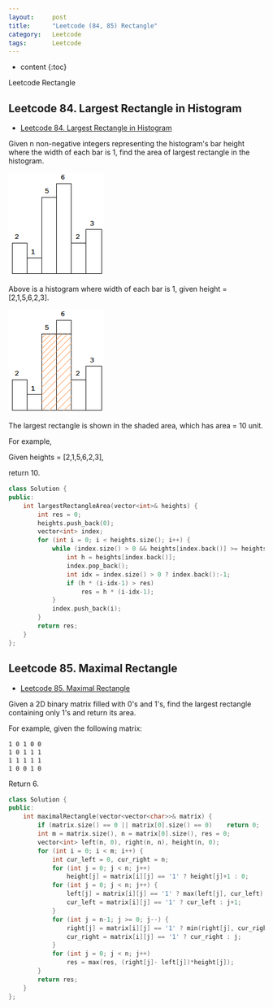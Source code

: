 ```yaml
---
layout:     post
title:      "Leetcode (84, 85) Rectangle"
category:   Leetcode
tags:		Leetcode
---
```


* content
{:toc}

Leetcode Rectangle

## Leetcode 84. Largest Rectangle in Histogram

* [Leetcode 84. Largest Rectangle in Histogram](https://leetcode.com/problems/largest-rectangle-in-histogram/#/description)

Given n non-negative integers representing the histogram's bar height where the width of each bar is 1, find the area of largest rectangle in the histogram.

![](/images/histogram.png)

Above is a histogram where width of each bar is 1, given height = [2,1,5,6,2,3].

![](/images/histogram_area.png)

The largest rectangle is shown in the shaded area, which has area = 10 unit.

For example,

Given heights = [2,1,5,6,2,3],

return 10.

```cpp
class Solution {
public:
    int largestRectangleArea(vector<int>& heights) {
        int res = 0;
        heights.push_back(0);
        vector<int> index;
        for (int i = 0; i < heights.size(); i++) {
            while (index.size() > 0 && heights[index.back()] >= heights[i]) {
                int h = heights[index.back()];
                index.pop_back();
                int idx = index.size() > 0 ? index.back():-1;
                if (h * (i-idx-1) > res)
                    res = h * (i-idx-1);
            }
            index.push_back(i);
        }
        return res;
    }
};
```

## Leetcode 85. Maximal Rectangle

* [Leetcode 85. Maximal Rectangle](https://leetcode.com/problems/maximal-rectangle/#/description)

Given a 2D binary matrix filled with 0's and 1's, find the largest rectangle containing only 1's and return its area.

For example, given the following matrix:

```
1 0 1 0 0
1 0 1 1 1
1 1 1 1 1
1 0 0 1 0
```

Return 6.

```cpp
class Solution {
public:
    int maximalRectangle(vector<vector<char>>& matrix) {
        if (matrix.size() == 0 || matrix[0].size() == 0)    return 0;
        int m = matrix.size(), n = matrix[0].size(), res = 0;
        vector<int> left(n, 0), right(n, n), height(n, 0);
        for (int i = 0; i < m; i++) {
            int cur_left = 0, cur_right = n;
            for (int j = 0; j < n; j++)
                height[j] = matrix[i][j] == '1' ? height[j]+1 : 0;
            for (int j = 0; j < n; j++) {
                left[j] = matrix[i][j] == '1' ? max(left[j], cur_left) : 0;
                cur_left = matrix[i][j] == '1' ? cur_left : j+1;
            }
            for (int j = n-1; j >= 0; j--) {
                right[j] = matrix[i][j] == '1' ? min(right[j], cur_right) : n;
                cur_right = matrix[i][j] == '1' ? cur_right : j;
            }
            for (int j = 0; j < n; j++)
                res = max(res, (right[j]- left[j])*height[j]);
        }
        return res;
    }
};
```